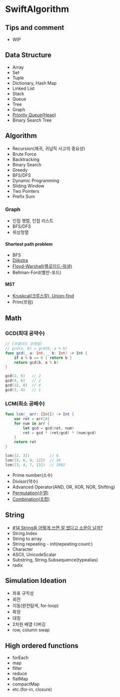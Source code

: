 # SwiftAlgorithm

## Tips and comment

- WIP

## Data Structure

- Array
- Set
- Tuple
- Dictionary, Hash Map
- Linked List
- Stack
- Queue
- Tree
- Graph
- [Priority Queue(Heap)](https://github.com/Taehyeon-Kim/SwiftAlgorithm/issues/32)
- Binary Search Tree

## Algorithm

- Recursion(재귀, 귀납적 사고의 중요성)
- Brute Force
- Backtracking
- Binary Search
- Greedy
- BFS/DFS
- Dynamic Programming
- Sliding Window
- Two Pointers
- Prefix Sum

### Graph

- 인접 행렬, 인접 리스트
- BFS/DFS
- 위상정렬

#### Shortest path problem

- BFS
- [Dijkstra](https://github.com/Taehyeon-Kim/SwiftAlgorithm/issues/33)
- [Floyd-Warshall(플로이드-워셜)](https://github.com/Taehyeon-Kim/SwiftAlgorithm/issues/28)
- Bellman-Ford(벨만-포드)

#### MST

- [Kruskcal(크루스칼), Union-find](https://github.com/Taehyeon-Kim/SwiftAlgorithm/issues/37#issue-1572645569)
- Prim(프림)

## Math

### GCD(최대 공약수)

```swift
// [유클리드 호제법]
// gcd(a, b) = gcd(b, a % b)
func gcd(_ a: Int, _ b: Int) -> Int {
    if a % b == 0 { return b }
    return gcd(b, a % b)
}

gcd(2, 6)   // 2
gcd(4, 6)   // 2
gcd(12, 8)  // 4
gcd(3, 4)   // 1
```

### LCM(최소 공배수)

```swift
func lcm(_ arr: [Int]) -> Int {
    var ret = arr[0]
    for num in arr {
        let gcd = gcd(ret, num)
        ret = gcd * (ret/gcd) * (num/gcd)
    }
    return ret
}

lcm([2, 3])         // 6
lcm([3, 6, 9, 12])  // 36
lcm([3, 4, 7, 13])  // 1092
```

- Prime number(소수)
- Divisor(약수)
- Advanced Operator(AND, OR, XOR, NOR, Shifting)
- [Permutation(순열)](https://github.com/Taehyeon-Kim/SwiftAlgorithm/issues/35#issuecomment-1418706418)
- [Combination(조합)](https://github.com/Taehyeon-Kim/SwiftAlgorithm/issues/35#issue-1570833263)

## String

- [#14 String을 어떻게 쓰면 잘 썼다고 소문이 날까?](https://github.com/Taehyeon-Kim/SwiftAlgorithm/issues/14)
- String.Index
- String to array
- String repeating - init(repeating:count:)
- Character
- ASCII, UnicodeScalar
- Substring, String.Subsequence(typealias)
- radix

## Simulation Ideation

- 좌표 규칙성
- 회전
- 이동(완전탐색, for-loop)
- 확장
- 대칭
- 2차원 배열 디버깅
- row, column swap

## High ordered functions

- forEach
- map
- filter
- reduce
- flatMap
- compactMap
- etc.(for-in, closure)
